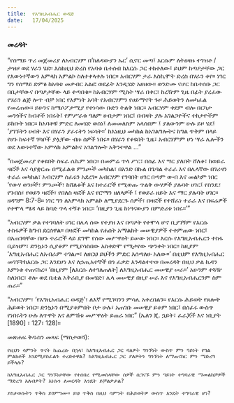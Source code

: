 ```yaml
---
title:  የእግዚአብሔር ወዳጅ
date:   17/04/2025
---
```


### መረዳት

“የሰማይ ጥሪ መጀመሪያ ለአብርሃም በ‘ከለዳውያን ኡር’ ሲኖር መጣ፤ እርሱም ለትዕዛዙ ተገዝቶ / ታዝዞ ወደ ሃራን ሄደ። እስከዚህ ድረስ የአባቱ ቤተሰብ ከእርሱ ጋር ተከተለው፤ ይህም ከጣዖታቸው ጋር የእውነተኛውን አምላክ አምልኮ ስለተቀላቀሉ ነበር። አብርሃም ታራ እስኪሞት ድረስ በሃራን ቆየ። ነገር ግን የሰማይ ድምፅ ከአባቱ መቃብር አልፎ ወደፊት እንዲሄድ አዘዘው። ወንድሙ ናሆር ከቤተሰቡ ጋር በቤታቸውና በጣዖታቸው ላይ ተጣበቁ። ከአብርሃም ሚስት ሣራ በቀር፣ ከረዥም ጊዜ በፊት ያረፈው የሃራን ልጅ ሎጥ ብቻ ነበር የእምነት አባት የአብርሃምን የሀይማኖት ጉዞ ሕይወትን ለመካፈል የመረጠው። ይሁንና ከሜሶፖታሚያ የተነሳው ቡድን ትልቅ ነበር። አብርሃም ቀደም ብሎ በርካታ መንጎችና ከብቶች ነበሩት፤ የምሥራቁ ዓለም ሀብታም ነበር፤ በብዛት ያሉ አገልጋዮችና ተከታዮችም ይከቡት ነበር። ከአባቶቹ ምድር ለመሄድ ወሰነ፤ ለመመለስም አላሰበም ፤ ያለውንም ሁሉ ይዞ ሄደ፤ ‘ያገኙትን ሀብት እና በሃራን ያፈሩትን ነፍሳት።’ ከእነዚህ መካከል ከአገልግሎትና ከግል ጥቅም በላይ የሆኑ ከፍተኛ ሃሳቦች ያሏቸው ብዙ ሰዎች ነበሩ። በሃራን የቆዩበት ጊዜ፣ አብርሃምም ሆነ ሣራ ሌሎችን ወደ እውነተኛው አምላክ አምልኮና አገልግሎት አቅንተዋል …”

“በመጀመሪያ የቆዩበት ስፍራ ሴኬም ነበር። በመምሬ ጥላ ሥር፣ በሰፊ እና ሣር ያለበት ሸለቆ፣ ከወይራ ዛፎች እና ሳያቋርጡ በሚፈልቁ ምንጮች መካከል፣ በአንድ በኩል በጌባል ተራራ እና በሌላኛው በገሪዛን ተራራ መካከል፣ አብርሃም ሰፈሩን አደረገ። አብርሃም የገባበት ሀገር በጣም ውብ እና መልካም ነበር ‘የውሃ ወንዞች፣ ምንጮች፣ ከሸለቆች እና ከተራሮች የሚወጡ ጥልቅ ውሃዎች ያሉባት ሀገር፤ የስንዴ፣ የገብስ፣ የወይን ዛፎች፣ የበለስ ዛፎች እና የሮማን ዘለላዎች ፤ የወይራ ዘይት እና ማር ያሉባት ሀገር። ዘዳግም 8:7-8። ነገር ግን ለአምላክ አምልኮ ለሚያደርጉ ሰዎች፣ በዛፎች የተሸፈነ ተራራ እና በፍሬዎች የተሞላ ሜዳ ላይ ከባድ ጥላ ተኝቶ ነበር። ‘በዚያን ጊዜ ከነዓናውያን በምድሪቱ ነበሩ።’”

“አብርሃም ቃል የተገባለት ሀገር በሌላ ሰው የተያዘ እና በጣዖት የተሞላ ሆኖ ቢያገኝም የእርሱ ተስፋዎች ከግብ ደርሰዋል። በዛፎች መካከል የሐሰት አማልክት መሠዊያዎች ተቀምጠው ነበር፤ በአጠገባቸው በሆኑ ተራሮች ላይ ደግሞ የሰው መሥዋዕት ይሠው ነበር። እርሱ የእግዚአብሔርን ተስፋ ቢይዝም፣ ድንኳኑን ሲያቆም የሚያሳስበው አስቀድሞ የሚታየው ጭንቀት ነበር። ከዚያም ‘እግዚአብሔር ለአብራም ተገልጦ፣ ለዘርህ ይህችን ምድር እሰጣለሁ አለው።’ በዚህም የእግዚአብሔር መገኘትከእርሱ ጋር እንደሆነ እና ለኃጢአተኞች በጎ ፈቃድ እንዳልተተወ በመረዳት በዚህ ቃል ኪዳን እምነቱ ተጠናከረ። ‘በዚያም [ለእርሱ ለተገለጠለት] ለእግዚአብሔር መሠዊያ ሠራ።’ አሁንም ተጓዥ ስለነበር፣ ቶሎ ወደ ቤቴል አቅራቢያ በመሄድ፣ ሌላ መሠዊያ በዚያ ሠራ እና የእግዚአብሔርንም ስም ጠራ።”

“አብርሃም፣ ‘የእግዚአብሔር ወዳጅ’፣ ለእኛ የሚገባንን ምሳሌ አቀረበልን። የእርሱ ሕይወት የጸሎት ሕይወት ነበር። ድንኳኑን በሚያቆምበት ቦታ ሁሉ፣ አጠገቡ መሠዊያ ይቆም ነበር፤ በሰፈሩ ውስጥ የነበሩትን ሁሉ ለጥዋት እና ለምሽቱ መሥዋዕት ይጠራ ነበር” (ኤለን ጂ. ኋይት፣ ፈራጆች እና ነቢያት [1890] ፣ 127፣ 128)።

መጽሐፍ ቅዱስን መጻፍ (ማስታወሻ):

`የዚህን ሳምንት ጥናት ከጨረሱ በኋላ፣ ከእግዚአብሔር ጋር ባለዎት ግንኙነት ውስጥ ምን ዓይነት የግል ምልክቶች እንደሚያስፈልጉ ተረድተዋል? ከእግዚአብሔር ጋር ያለዎትን ግንኙነት ለማጠናከር ምን ማድረግ ይችላሉ?`

`ከእግዚአብሔር ጋር ግንኙነታቸው የተሰበረ የሚመስላቸው ሰዎች ሲገናኙ ምን ዓይነት ተግባራዊ ማመልከቻዎች ማድረግ አለብዎት? እነሱን ለመርዳት እንዴት ይቻልዎታል?`

`ያስታወሱትን ጥቅስ ይገምግሙ። ይህ ጥቅስ በዚህ ሳምንት በሕይወትዎ ውስጥ እንዴት ተግባራዊ ሆነ?`